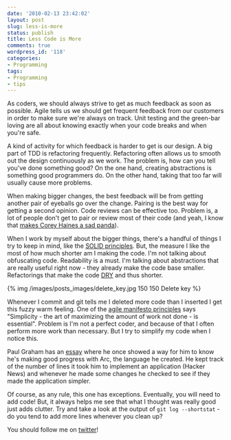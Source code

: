 ```yaml
---
date: '2010-02-13 23:42:02'
layout: post
slug: less-is-more
status: publish
title: Less Code is More
comments: true
wordpress_id: '118'
categories:
- Programming
tags:
- Programming
- tips
---
```


As coders, we should always strive to get as much feedback as soon as possible. Agile tells us we should get frequent feedback from our customers in order to make sure we're always on track. Unit testing and the green-bar loving are all about knowing exactly when your code breaks and when you're safe.

A kind of activity for which feedback is harder to get is our design. A big part of TDD is refactoring frequently. Refactoring often allows us to smooth out the design continuously as we work. The problem is, how can you tell you've done something good? On the one hand, creating abstractions is something good programmers do. On the other hand, taking that too far will usually cause more problems.

When making bigger changes, the best feedback will be from getting another pair of eyeballs go over the change. Pairing is the best way for getting a second opinion. Code reviews can be effective too. Problem is, a lot of people don't get to pair or review most of their code (and yeah, I know that [makes Corey Haines a sad panda](http://bit.ly/aSClmK)).

When I work by myself about the bigger things, there's a handful of things I try to keep in mind, like the [SOLID principles](http://bit.ly/bs003B). But, the measure I like the most of how much shorter am I making the code. I'm not talking about obfuscating code. Readability is a must. I'm talking about abstractions that are really useful right now - they already make the code base smaller. Refactorings that make the code [DRY](http://bit.ly/dizkHM) and thus shorter.

{% img /images/posts_images/delete_key.jpg 150 150 Delete key %}

Whenever I commit and git tells me I deleted more code than I inserted I get this fuzzy warm feeling. One of the [agile manifesto principles](http://bit.ly/cPw2Nr) says "Simplicity - the art of maximizing the amount of work not done - is essential". Problem is I'm not a perfect coder, and because of that I often perform more work than necessary. But I try to simplify my code when I notice this.

Paul Graham has an [essay](http://bit.ly/ae8RfK) where he once showed a way for him to know he's making good progress with Arc, the language he created. He kept track of the number of lines it took him to implement an application (Hacker News) and whenever he made some changes he checked to see if they made the application simpler.

Of course, as any rule, this one has exceptions. Eventually, you will need to add code! But, it always helps me see that what I thought was really good just adds clutter. Try and take a look at the output of `git log --shortstat` - do you tend to add more lines whenever you clean up?

You should follow me on [twitter](http://bit.ly/aU2CaB)!
